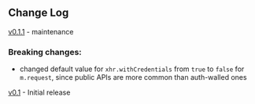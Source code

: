 ## Change Log

[v0.1.1](/archive/v0.1.1) - maintenance

### Breaking changes:

-	changed default value for `xhr.withCredentials` from `true` to `false` for `m.request`, since public APIs are more common than auth-walled ones

[v0.1](/archive/v0.1) - Initial release